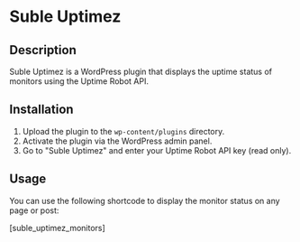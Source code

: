 # Suble Uptimez

## Description
Suble Uptimez is a WordPress plugin that displays the uptime status of monitors using the Uptime Robot API.

## Installation
1. Upload the plugin to the `wp-content/plugins` directory.
2. Activate the plugin via the WordPress admin panel.
3. Go to "Suble Uptimez" and enter your Uptime Robot API key (read only).

## Usage
You can use the following shortcode to display the monitor status on any page or post:

[suble_uptimez_monitors]
